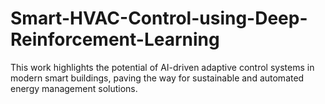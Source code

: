 # Smart-HVAC-Control-using-Deep-Reinforcement-Learning
This work highlights the potential of AI-driven adaptive control systems in modern smart buildings, paving the way for sustainable and automated energy management solutions.
